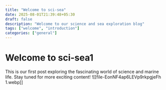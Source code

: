 ```yaml
---
title: "Welcome to sci-sea"
date: 2025-08-01T21:39:48+05:30
draft: false
description: "Welcome to our science and sea exploration blog"
tags: ["welcome", "introduction"]
categories: ["general"]
---
```


# Welcome to sci-sea1

This is our first post exploring the fascinating world of science and marine life. Stay tuned for more exciting content!
![[file-EonNF4ap6LEVp9rkpgjeFh 1.webp]]
<!-- UPLOAD...